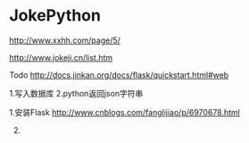 # JokePython

http://www.xxhh.com/page/5/

http://www.jokeji.cn/list.htm

Todo
http://docs.jinkan.org/docs/flask/quickstart.html#web

1.写入数据库
2.python返回json字符串

1.安装Flask
http://www.cnblogs.com/fanglijiao/p/6970678.html

2.